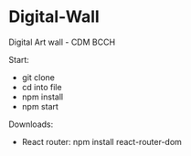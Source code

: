 # Digital-Wall
Digital Art wall  - CDM BCCH

Start:
- git clone
- cd into file
- npm install
- npm start

Downloads: 
- React router: npm install react-router-dom
